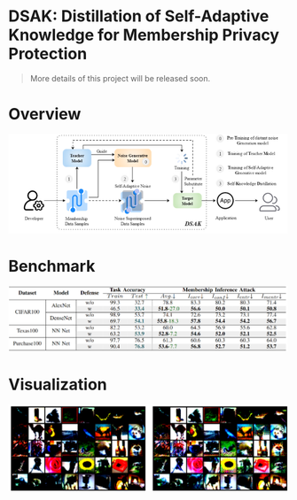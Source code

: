 # DSAK: Distillation of Self-Adaptive Knowledge for Membership Privacy Protection

> More details of this project will be released soon.
# Overview
![benchmark](./figures/overview.jpg)

# Benchmark
![benchmark](./figures/benchmark.jpg)

# Visualization
![outcome](./figures/visualization.jpg)